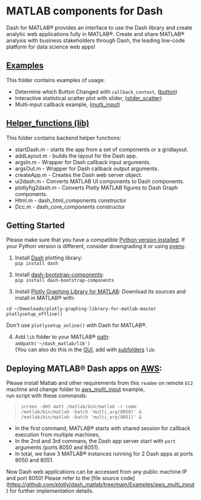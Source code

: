 # MATLAB components for Dash    

Dash for MATLAB® provides an interface to use the Dash library and create analytic web applications fully in MATLAB®. Create and share MATLAB® analysis with business stakeholders through Dash, the leading low-code platform for data science web apps!

## [Examples](https://github.com/plotly/dash_matlab/tree/main/Examples)

This folder contains examples of usage:
- Determine which Button Changed with `callback_context`, ([button](https://github.com/plotly/dash_matlab/tree/main/Examples/button))
- Interactive statistical scatter plot with slider, ([slider_scatter](https://github.com/plotly/dash_matlab/tree/main/Examples/BasicCallbacks/2-slider_scatter))  
- Multi-input callback example, ([multi_input](https://github.com/plotly/dash_matlab/tree/main/Examples/BasicCallbacks/3-multi_input))  

## [Helper_functions (lib)](https://github.com/plotly/dash_matlab/tree/main/lib)

This folder contains backend helper functions:  
- startDash.m - starts the app from a set of components or a gridlayout.
- addLayout.m - builds the layout for the Dash app.  
- argsIn.m - Wrapper for Dash callback input arguments.  
- argsOut.m - Wrapper for Dash callback output arguments.  
- createApp.m - Creates the Dash web server object.  
- ui2dash.m - Converts MATLAB UI components to Dash components.  
- plotlyfig2dash.m - Converts Plotly MATLAB figures to Dash Graph components.  
- Html.m - dash_html_components constructor
- Dcc.m - dash_core_components constructor

## Getting Started

Please make sure that you have a compatible [Python version installed](https://www.mathworks.com/content/dam/mathworks/mathworks-dot-com/support/sysreq/files/python-compatibility.pdf). If your Python version is different, consider downgrading it or using [pyenv]( https://github.com/pyenv/pyenv).

1. Install [Dash](https://github.com/plotly/dash) plotting library:  
`pip install dash`  

2. Install [dash-bootstrap-components](https://github.com/facultyai/dash-bootstrap-components):  
`pip install dash-bootstrap-components`

3. Install [Plotly Graphing Library for MATLAB](https://plotly.com/matlab/getting-started/):
Download its sources and install in MATLAB® with:  
```
cd ~/Downloads/plotly-graphing-library-for-matlab-master  
plotlysetup_offline()
```  
Don't use `plotlysetup_online()` with Dash for MATLAB®. 

4. Add `lib` folder to your MATLAB® [path](https://www.mathworks.com/help/matlab/ref/addpath.html):  
`addpath('~/dash_matlab/lib')`  
(You can also do this in the [GUI](https://ibb.co/HYgsPGL), add with [subfolders](https://ibb.co/tCgv3rC) `lib`:    

## Deploying MATLAB® Dash apps on [AWS](https://aws.amazon.com/console/):

Please install Matlab and other requirements from this `readme` on remote `EC2` machine and change folder to [aws_multi_input](https://github.com/plotly/dash_matlab/tree/main/Examples/aws_multi_input) example,  
run script with these commands:  

>`screen -dmS matt /matlab/bin/matlab -r comm`  
>`/matlab/bin/matlab -batch 'multi_arg(8050)' &`  
>`/matlab/bin/matlab -batch 'multi_arg(8051)' &` 

- In the first command, MATLAB® starts with shared session for callback execution from multiple machines,  
- In the 2nd and 3rd commans, the Dash app server start with `port` arguments (ports 8050 and 8051).  
- In total, we have 3 MATLAB® instances running for 2 Dash apps at ports 8050 and 8051.  

Now Dash web applications can be accessed from any public machine IP and port 8050! Please refer to the [file source code] (https://github.com/plotly/dash_matlab/tree/main/Examples/aws_multi_input) for further implementation details.
